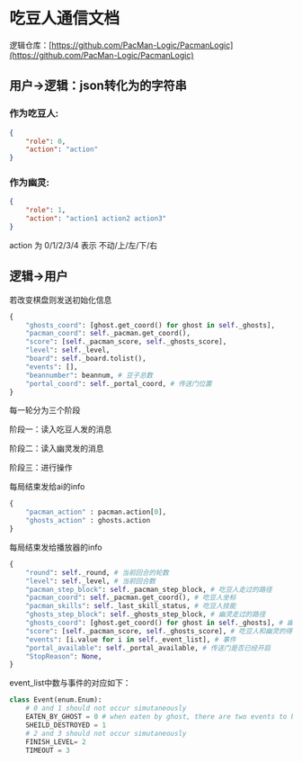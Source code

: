 # 吃豆人通信文档

逻辑仓库：[https://github.com/PacMan-Logic/PacmanLogic](https://github.com/PacMan-Logic/PacmanLogic)

## 用户->逻辑：json转化为的字符串

### 作为吃豆人: 
```json
{
    "role": 0,
    "action": "action"
}
```

### 作为幽灵: 
```json
{
    "role": 1,
    "action": "action1 action2 action3"
}
```
action 为 0/1/2/3/4 表示 不动/上/左/下/右

## 逻辑->用户

若改变棋盘则发送初始化信息
```py
{
    "ghosts_coord": [ghost.get_coord() for ghost in self._ghosts],
    "pacman_coord": self._pacman.get_coord(),
    "score": [self._pacman_score, self._ghosts_score],
    "level": self._level,
    "board": self._board.tolist(),
    "events": [],
    "beannumber": beannum, # 豆子总数
    "portal_coord": self._portal_coord, # 传送门位置
}
```

每一轮分为三个阶段

阶段一：读入吃豆人发的消息

阶段二：读入幽灵发的消息

阶段三：进行操作

每局结束发给ai的info
```py
{
    "pacman_action" : pacman.action[0],
    "ghosts_action" : ghosts.action
}
```

每局结束发给播放器的info
```py
{
    "round": self._round, # 当前回合的轮数
    "level": self._level, # 当前回合数
    "pacman_step_block": self._pacman_step_block, # 吃豆人走过的路径
    "pacman_coord": self._pacman.get_coord(), # 吃豆人坐标
    "pacman_skills": self._last_skill_status, # 吃豆人技能
    "ghosts_step_block": self._ghosts_step_block, # 幽灵走过的路径
    "ghosts_coord": [ghost.get_coord() for ghost in self._ghosts], # 幽灵坐标
    "score": [self._pacman_score, self._ghosts_score], # 吃豆人和幽灵的得分
    "events": [i.value for i in self._event_list], # 事件
    "portal_available": self._portal_available, # 传送门是否已经开启
    "StopReason": None,
}
```
event_list中数与事件的对应如下：
```py
class Event(enum.Enum):
    # 0 and 1 should not occur simutaneously
    EATEN_BY_GHOST = 0 # when eaten by ghost, there are two events to be rendered. first, there should be a animation of pacman being caught by ghost. then, the game should pause for a while, and display a respawning animaiton after receiving next coord infomation.
    SHEILD_DESTROYED = 1 
    # 2 and 3 should not occur simutaneously
    FINISH_LEVEL= 2
    TIMEOUT = 3
```